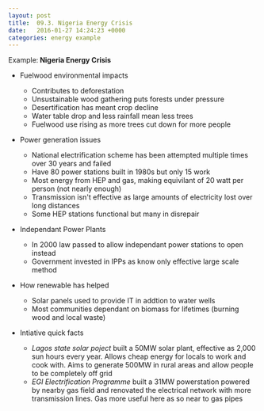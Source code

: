 ```yaml
---
layout: post
title:  09.3. Nigeria Energy Crisis
date:   2016-01-27 14:24:23 +0000
categories: energy example
---
```


<div class="know know-example">
<i class="fa fa-book" aria-hidden="true"> </i> Example:<b>
Nigeria Energy Crisis	
</b></div>

* Fuelwood environmental impacts
	* Contributes to deforestation
	* Unsustainable wood gathering puts forests under pressure
	* Desertification has meant crop decline
	* Water table drop and less rainfall mean less trees
	* Fuelwood use rising as more trees cut down for more people

* Power generation issues
	* National electrification scheme has been attempted multiple times over 30 years and failed
	* Have 80 power stations built in 1980s but only 15 work
	* Most energy from HEP and gas, making equivilant of 20 watt per person (not nearly enough)
	* Transmission isn't effective as large amounts of electricity lost over long distances
	* Some HEP stations functional but many in disrepair 


* Independant Power Plants
	* In 2000 law passed to allow independant power stations to open instead
	* Government invested in IPPs as know only effective large scale method


* How renewable has helped
	* Solar panels used to provide IT in addtion to water wells
	* Most communities dependant on biomass for lifetimes (burning wood and local waste) 

* Intiative quick facts
	* *Lagos state solar poject* built a 50MW solar plant, effective as 2,000 sun hours every year. Allows cheap energy for locals to work and cook with. Aims to generate 500MW in rural areas and allow people to be completely off grid
	* *EGI Electrification Programme* built a 31MW powerstation powered by nearby gas field and renovated the electrical network with more transmission lines. Gas more useful here as so near to gas pipes